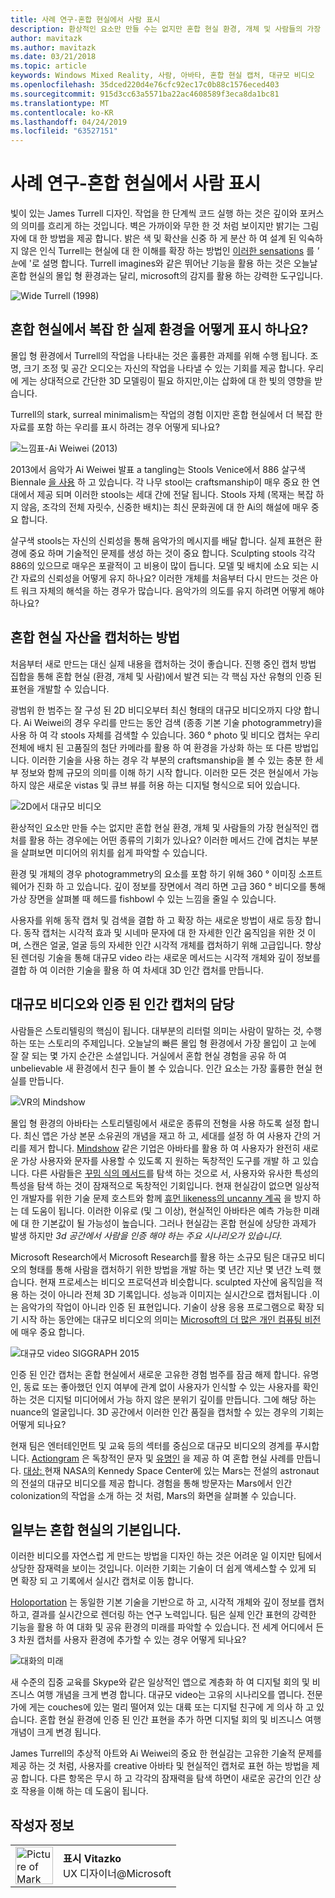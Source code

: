 ```yaml
---
title: 사례 연구-혼합 현실에서 사람 표시
description: 환상적인 요소만 만들 수는 없지만 혼합 현실 환경, 개체 및 사람들의 가장 현실적인 캡처를 활용 하는 경우에는 어떤 종류의 기회가 있나요?
author: mavitazk
ms.author: mavitazk
ms.date: 03/21/2018
ms.topic: article
keywords: Windows Mixed Reality, 사람, 아바타, 혼합 현실 캡처, 대규모 비디오
ms.openlocfilehash: 35dced220d4e76cfc92ec17c0b88c1576eced403
ms.sourcegitcommit: 915d3cc63a5571ba22ac4608589f3eca8da1bc81
ms.translationtype: MT
ms.contentlocale: ko-KR
ms.lasthandoff: 04/24/2019
ms.locfileid: "63527151"
---
```

# <a name="case-study---representing-humans-in-mixed-reality"></a>사례 연구-혼합 현실에서 사람 표시

빛이 있는 James Turrell 디자인. 작업을 한 단계씩 코드 실행 하는 것은 깊이와 포커스의 의미를 흐리게 하는 것입니다. 벽은 가까이와 무한 한 것 처럼 보이지만 밝기는 그림자에 대 한 방법을 제공 합니다. 밝은 색 및 확산을 신중 하 게 분산 하 여 설계 된 익숙하지 않은 인식 Turrell는 현실에 대 한 이해를 확장 하는 방법인 [이러한 sensations](http://www.sculpture.org/documents/scmag02/nov02/turrell/turrell.shtml) 를 *' 눈*에 '로 설명 합니다. Turrell imagines와 같은 뛰어난 기능을 활용 하는 것은 오늘날 혼합 현실의 몰입 형 환경과는 달리, microsoft의 감지를 활용 하는 강력한 도구입니다.

![Wide Turrell (1998)](images/wide-out-james-turrell.jpg)

## <a name="how-do-you-represent-complex-real-world-environments-in-mixed-reality"></a>혼합 현실에서 복잡 한 실제 환경을 어떻게 표시 하나요?

몰입 형 환경에서 Turrell의 작업을 나타내는 것은 훌륭한 과제를 위해 수행 됩니다. 조명, 크기 조정 및 공간 오디오는 자신의 작업을 나타낼 수 있는 기회를 제공 합니다. 우리에 게는 상대적으로 간단한 3D 모델링이 필요 하지만,이는 삽화에 대 한 빛의 영향을 받습니다.

Turrell의 stark, surreal minimalism는 작업의 경험 이지만 혼합 현실에서 더 복잡 한 자료를 포함 하는 우리를 표시 하려는 경우 어떻게 되나요?

![느낌표-Ai Weiwei (2013)](images/bang-ai-weiwie.jpg)

2013에서 음악가 Ai Weiwei 발표 a tangling는 Stools Venice에서 886 살구색 Biennale [을 사용](http://www.designboom.com/art/ai-weiwei-bang-installation-at-venice-art-biennale-2013/) 하 고 있습니다. 각 나무 stool는 craftsmanship이 매우 중요 한 연대에서 제공 되며 이러한 stools는 세대 간에 전달 됩니다. Stools 자체 (목재는 복잡 하지 않음, 조각의 전체 자릿수, 신중한 배치)는 최신 문화권에 대 한 Ai의 해설에 매우 중요 합니다.

살구색 stools는 자신의 신뢰성을 통해 음악가의 메시지를 배달 합니다. 실제 표현은 환경에 중요 하며 기술적인 문제를 생성 하는 것이 중요 합니다. Sculpting stools 각각 886의 있으므로 매우은 포괄적이 고 비용이 많이 듭니다. 모델 및 배치에 소요 되는 시간 자료의 신뢰성을 어떻게 유지 하나요? 이러한 개체를 처음부터 다시 만드는 것은 아트 워크 자체의 해석을 하는 경우가 많습니다. 음악가의 의도를 유지 하려면 어떻게 해야 하나요?

## <a name="methods-of-capturing-mixed-reality-assets"></a>혼합 현실 자산을 캡처하는 방법

처음부터 새로 만드는 대신 실제 내용을 캡처하는 것이 좋습니다. 진행 중인 캡처 방법 집합을 통해 혼합 현실 (환경, 개체 및 사람)에서 발견 되는 각 핵심 자산 유형의 인증 된 표현을 개발할 수 있습니다.

광범위 한 범주는 잘 구성 된 2D 비디오부터 최신 형태의 대규모 비디오까지 다양 합니다. Ai Weiwei의 경우 우리를 만드는 동안 검색 (종종 기본 기술 photogrammetry)을 사용 하 여 각 stools 자체를 검색할 수 있습니다. 360 ° photo 및 비디오 캡처는 우리 전체에 배치 된 고품질의 첨단 카메라를 활용 하 여 환경을 가상화 하는 또 다른 방법입니다. 이러한 기술을 사용 하는 경우 각 부분의 craftsmanship을 볼 수 있는 충분 한 세부 정보와 함께 규모의 의미를 이해 하기 시작 합니다. 이러한 모든 것은 현실에서 가능 하지 않은 새로운 vistas 및 큐브 뷰를 허용 하는 디지털 형식으로 되어 있습니다.

![2D에서 대규모 비디오](images/2d-to-volumetric-video.png)

환상적인 요소만 만들 수는 없지만 혼합 현실 환경, 개체 및 사람들의 가장 현실적인 캡처를 활용 하는 경우에는 어떤 종류의 기회가 있나요? 이러한 메서드 간에 겹치는 부분을 살펴보면 미디어의 위치를 쉽게 파악할 수 있습니다.

환경 및 개체의 경우 photogrammetry의 요소를 포함 하기 위해 360 ° 이미징 소프트웨어가 진화 하 고 있습니다. 깊이 정보를 장면에서 격리 하면 고급 360 ° 비디오를 통해 가상 장면을 살펴볼 때 헤드를 fishbowl 수 있는 느낌을 줄일 수 있습니다.

사용자를 위해 동작 캡처 및 검색을 결합 하 고 확장 하는 새로운 방법이 새로 등장 합니다. 동작 캡처는 시각적 효과 및 시네마 문자에 대 한 자세한 인간 움직임을 위한 것 이며, 스캔은 얼굴, 얼굴 등의 자세한 인간 시각적 개체를 캡처하기 위해 고급입니다. 향상 된 렌더링 기술을 통해 대규모 video 라는 새로운 메서드는 시각적 개체와 깊이 정보를 결합 하 여 이러한 기술을 활용 하 여 차세대 3D 인간 캡처를 만듭니다.

## <a name="volumetric-video-and-the-pursuit-of-authentic-human-capture"></a>대규모 비디오와 인증 된 인간 캡처의 담당

사람들은 스토리텔링의 핵심이 됩니다. 대부분의 리터럴 의미는 사람이 말하는 것, 수행 하는 또는 스토리의 주제입니다. 오늘날의 빠른 몰입 형 환경에서 가장 몰입이 고 눈에 잘 잘 되는 몇 가지 순간은 소셜입니다. 거실에서 혼합 현실 경험을 공유 하 여 unbelievable 새 환경에서 친구 들이 볼 수 있습니다. 인간 요소는 가장 훌륭한 현실 현실를 만듭니다.

![VR의 Mindshow](images/mindshow-in-vr-640px.jpg)

몰입 형 환경의 아바타는 스토리텔링에서 새로운 종류의 전형을 사용 하도록 설정 합니다. 최신 앱은 가상 본문 소유권의 개념을 재고 하 고, 세대를 설정 하 여 사용자 간의 거리를 제거 합니다. [Mindshow](http://mindshow.com/) 같은 기업은 아바타를 활용 하 여 사용자가 완전히 새로운 가상 사용자와 문자를 사용할 수 있도록 지 원하는 독창적인 도구를 개발 하 고 있습니다. 다른 사람들은 [꾸밈 식의 메서드](https://en.wikipedia.org/wiki/Uncanny_valley)를 탐색 하는 것으로 서, 사용자와 유사한 특성의 특성을 탐색 하는 것이 잠재적으로 독창적인 기회입니다. 현재 현실감이 없으면 일상적인 개발자를 위한 기술 문제 호스트와 함께 [휴먼 likeness의 uncanny 계곡](https://en.wikipedia.org/wiki/Uncanny_valley) 을 방지 하는 데 도움이 됩니다. 이러한 이유로 (및 그 이상), 현실적인 아바타은 예측 가능한 미래에 대 한 기본값이 될 가능성이 높습니다. 그러나 현실감는 혼합 현실에 상당한 과제가 발생 하지만 *3d 공간에서 사람을 인증 해야 하는 주요 시나리오가 있습니다*.

Microsoft Research에서 Microsoft Research를 활용 하는 소규모 팀은 대규모 비디오의 형태를 통해 사람을 캡처하기 위한 방법을 개발 하는 몇 년간 지난 몇 년간 노력 했습니다. 현재 프로세스는 비디오 프로덕션과 비슷합니다. sculpted 자산에 움직임을 적용 하는 것이 아니라 전체 3D 기록입니다. 성능과 이미지는 실시간으로 캡처됩니다 .이는 음악가의 작업이 아니라 인증 된 표현입니다. 기술이 상용 응용 프로그램으로 확장 되기 시작 하는 동안에는 대규모 비디오의 의미는 [Microsoft의 더 많은 개인 컴퓨팅 비전](https://www.youtube.com/watch?v=tcyj-_IEWt8)에 매우 중요 합니다.

![대규모 video SIGGRAPH 2015](images/volumetric-video-siggraph-2015.gif)

인증 된 인간 캡처는 혼합 현실에서 새로운 고유한 경험 범주를 잠금 해제 합니다. 유명인, 동료 또는 좋아했던 인지 여부에 관계 없이 사용자가 인식할 수 있는 사용자를 확인 하는 것은 디지털 미디어에서 가능 하지 않은 분위기 깊이를 만듭니다. 그에 해당 하는 nuance의 얼굴입니다. 3D 공간에서 이러한 인간 품질을 캡처할 수 있는 경우의 기회는 어떻게 되나요?

현재 팀은 엔터테인먼트 및 교육 등의 섹터를 중심으로 대규모 비디오의 경계를 푸시합니다. [Actiongram](https://www.microsoft.com/p/actiongram/9nblggh5ftmt) 은 독창적인 문자 및 [유명인](https://www.youtube.com/watch?v=BwWueXlsOrA) 을 제공 하 여 혼합 현실 사례를 만듭니다. [대상: ](https://www.jpl.nasa.gov/news/news.php?feature=6220)현재 NASA의 Kennedy Space Center에 있는 Mars는 전설의 astronaut의 전설의 대규모 비디오를 제공 합니다. 경험을 통해 방문자는 Mars에서 인간 colonization의 작업을 소개 하는 것 처럼, Mars의 화면을 살펴볼 수 있습니다.

## <a name="humans-are-fundamental-to-mixed-reality"></a>일부는 혼합 현실의 기본입니다.

이러한 비디오를 자연스럽 게 만드는 방법을 디자인 하는 것은 어려운 일 이지만 팀에서 상당한 잠재력을 보이는 것입니다. 이러한 기회는 기술이 더 쉽게 액세스할 수 있게 되 면 확장 되 고 기록에서 실시간 캡처로 이동 합니다.

[Holoportation](https://www.microsoft.com/en-us/research/project/holoportation-3/) 는 동일한 기본 기술을 기반으로 하 고, 시각적 개체와 깊이 정보를 캡처하고, 결과를 실시간으로 렌더링 하는 연구 노력입니다. 팀은 실제 인간 표현의 강력한 기능을 활용 하 여 대화 및 공유 환경의 미래를 파악할 수 있습니다. 전 세계 어디에서 든 3 차원 캡처를 사용자 환경에 추가할 수 있는 경우 어떻게 되나요?

![대화의 미래](images/girl-with-dress.jpg)

새 수준의 집중 교육를 Skype와 같은 일상적인 앱으로 계층화 하 여 디지털 회의 및 비즈니스 여행 개념을 크게 변경 합니다. 대규모 video는 고유의 시나리오를 엽니다. 전문가에 게는 couches에 있는 멀리 떨어져 있는 대륙 또는 디지털 친구에 게 의사 하 고 있습니다. 혼합 현실 환경에 인증 된 인간 표현을 추가 하면 디지털 회의 및 비즈니스 여행 개념이 크게 변경 됩니다.

James Turrell의 추상적 아트와 Ai Weiwei의 중요 한 현실감는 고유한 기술적 문제를 제공 하는 것 처럼, 사용자를 creative 아바타 및 현실적인 캡처로 표현 하는 방법을 제공 합니다. 다른 항목은 무시 하 고 각각의 잠재력을 탐색 하면이 새로운 공간의 인간 상호 작용을 이해 하는 데 도움이 됩니다.

## <a name="about-the-author"></a>작성자 정보

<table style="border-collapse:collapse" padding-left="0px">
<tr>
<td style="border-style: none" width="60"><img alt="Picture of Mark Vitazko" width="60" height="60" src="images/mark-vitazko.jpg"></td>
<td style="border-style: none"><b>표시 Vitazko</b><br>UX 디자이너@Microsoft</td>
</tr>
</table>
